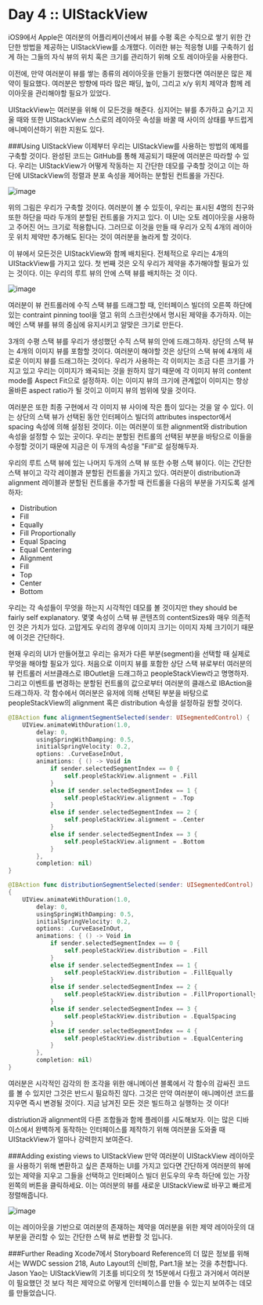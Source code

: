 # Day 4 :: UIStackView
iOS9에서 Apple은 여러분의 어플리케이션에서 뷰를 수평 혹은 수직으로 쌓기 위한 간단한 방법을 제공하는 UIStackView를 소개했다. 이러한 뷰는 적응형 UI를 구축하기 쉽게 하는 그들의 자식 뷰의 위치 혹은 크기를 관리하기 위해 오토 레이아웃을 사용한다.

이전에, 만약 여러분이 뷰를 쌓는 종류의 레이아웃을 만들기 원했다면 여러분은 많은 제약이 필요했다. 여러분은 방향에 따라 많은 패딩, 높이, 그리고 x/y 위치 제약과 함께 레이아웃을 관리해야할 필요가 있었다.

UIStackView는 여러분을 위해 이 모든것을 해준다. 심지어는 뷰를 추가하고 숨기고 지울 때와 또한 UIStackView 스스로의 레이아웃 속성을 바꿀 때 사이의 상태를 부드럽게 애니메이션하기 위한  지원도 있다.

###Using UIStackView
이제부터 우리는 UIStackView를 사용하는 방법의 예제를 구축할 것이다. 완성된 코드는 GitHub를 통해 제공되기 때문에 여러분은 따라할 수 있다. 우리는 UIStackView가 어떻게 작동하는 지 간단한 데모를 구축할 것이고 이는 하단에 UIStackView의 정렬과 분포 속성을 제어하는 분할된 컨트롤을 가진다.

![image](images/4-1.png)

위의 그림은 우리가 구축할 것이다. 여러분이 볼 수 있듯이, 우리는 표시된 4명의 친구와 또한 하단을 따라 두개의 분할된 컨트롤을 가지고 있다. 이 UI는 오토 레이아웃을 사용하고 주어진 어느 크기로 적용합니다. 그러므로 이것을 만들 때 우리가 오직 4개의 레이아웃 위치 제약만 추가해도 된다는 것이 여러분을 놀라게 할 것이다.

이 뷰에서 모든것은 UIStackView와 함께 배치된다. 전체적으로 우리는 4개의 UIStackView를 가지고 있다. 첫 번째 것은 오직 우리가 제약을 추가해야할 필요가 있는 것이다. 이는 우리의 루트 뷰의 안에 스택 뷰를 배치하는 것 이다.

![image](images/4-2.png)

여러분이 뷰 컨트롤러에 수직 스택 뷰를 드래그할 때, 인터페이스 빌더의 오른쪽 하단에 있는 contraint pinning tool을 열고 위의 스크린샷에서 명시된 제약을  추가하자. 이는 메인 스택 뷰를 뷰의 중심에 유지시키고 알맞은 크기로 만든다.

3개의 수평 스택 뷰를 우리가 생성했던 수직 스택 뷰의 안에 드래그하자. 상단의 스택 뷰는 4개의 이미지 뷰를 포함할 것이다. 여러분이 해야할 것은 상단의 스택 뷰에 4개의 새로운 이미지 뷰를 드래그하는 것이다. 우리가 사용하는 각 이미지는 조금 다른 크기를 가지고 있고 우리는 이미지가 왜곡되는 것을 원하지 않기 때문에 각 이미지 뷰의 content mode를 Aspect Fit으로 설정하자. 이는 이미지 뷰의 크기에 관계없이 이미지는 항상 올바른 aspect ratio가 될 것이고 이미지 뷰의 범위에 맞을 것이다.

여러분은 또한 최종 구현에서 각 이미지 뷰 사이에 작은 틈이 있다는 것을 알 수 있다. 이는 상단의 스택 뷰가 선택된 동안 인터페이스 빌더의 attributes inspector에서 spacing 속성에 의해 설정된 것이다. 이는 여러분이 또한 alignment와 distribution 속성을 설정할 수 있는 곳이다. 우리는 분할된 컨트롤의 선택된 부분을 바탕으로 이들을 수정할 것이기 때문에 지금은 이 두개의 속성을 "Fill"로 설정해두자.

우리의 루트 스택 뷰에 있는 나머지 두개의 스택 뷰 또한 수평 스택 뷰이다. 이는 간단한 스택 뷰이고 각각 레이블과 분할된 컨트롤을 가지고 있다. 여러분이 distribution과 alignment 레이블과 분할된 컨트롤을 추가할 때 컨트롤을 다음의 부분을 가지도록 설계하자:

* Distribution
* Fill
* Equally
* Fill Proportionally
* Equal Spacing
* Equal Centering
* Alignment
* Fill
* Top
* Center
* Bottom

우리는 각 속성들이 무엇을 하는지 시각적인 데모를 볼 것이지만 they should be fairly self explanatory. 몇몇 속성이 스택 뷰 콘텐츠의 contentSizes와 매우 의존적인 것은 가치가 있다. 고맙게도 우리의 경우에 이미지 크기는 이미지 자체 크기이기 때문에 이것은 간단하다.

현재 우리의 UI가 만들어졌고 우리는 유저가 다른 부분(segment)을 선택할 때 실제로 무엇을 해야할 필요가 있다. 처음으로 이미지 뷰를 포함한 상단 스택 뷰로부터 여러분의 뷰 컨트롤러 서브클래스로 IBOutlet을 드래그하고 peopleStackView라고 명명하자. 그리고 이벤트를 변경하는 분할된 컨트롤의 값으로부터 여러분의 클래스로 IBAction을 드래그하자. 각 함수에서 여러분은 유저에 의해 선택된 부분을 바탕으로 peopleStackView의 alignment 혹은 distribution 속성을 설정하길 원할 것이다.

```swift
@IBAction func alignmentSegmentSelected(sender: UISegmentedControl) {	UIView.animateWithDuration(1.0,		delay: 0,		usingSpringWithDamping: 0.5,		initialSpringVelocity: 0.2,		options: .CurveEaseInOut,		animations: { () -> Void in			if sender.selectedSegmentIndex == 0 {				self.peopleStackView.alignment = .Fill			}			else if sender.selectedSegmentIndex == 1 {				self.peopleStackView.alignment = .Top			}			else if sender.selectedSegmentIndex == 2 {				self.peopleStackView.alignment = .Center			}			else if sender.selectedSegmentIndex == 3 {				self.peopleStackView.alignment = .Bottom			}
		},		completion: nil)
}
@IBAction func distributionSegmentSelected(sender: UISegmentedControl){	UIView.animateWithDuration(1.0,		delay: 0,		usingSpringWithDamping: 0.5,		initialSpringVelocity: 0.2,		options: .CurveEaseInOut,		animations: { () -> Void in			if sender.selectedSegmentIndex == 0 {				self.peopleStackView.distribution = .Fill			}			else if sender.selectedSegmentIndex == 1 {				self.peopleStackView.distribution = .FillEqually			}			else if sender.selectedSegmentIndex == 2 {
				self.peopleStackView.distribution = .FillProportionally			}			else if sender.selectedSegmentIndex == 3 {				self.peopleStackView.distribution = .EqualSpacing			}			else if sender.selectedSegmentIndex == 4 {				self.peopleStackView.distribution = .EqualCentering
			} 
		},		completion: nil)}
```

여러분은 시각적인 감각의 한 조각을 위한 애니메이션 블록에서 각 함수의 감싸진 코드를 볼 수 있지만 그것은 반드시 필요하진 않다. 그것은 만약 여러분이 애니메이션 코드를 지우면 즉시 변경될 것이다. 지금 남겨진 모든 것은 빌드하고 실행하는 것 이다!

distriution과 alignment의 다른 조합들과 함께 플레이를 시도해보자. 이는 많은 디바이스에서 완벽하게 동작하는 인터페이스를 제작하기 위해 여러분을 도와줄 때 UIStackView가 얼마나 강력한지 보여준다.
###Adding existing views to UIStackView
만약 여러분이 UIStackView 레이아웃을 사용하기 위해 변환하고 싶은 존재하는 UI를 가지고 있다면 간단하게 여러분의 뷰에 있는 제약을 지우고 그들을 선택하고 인터페이스 빌더 윈도우의 우측 하단에 있는 가장 왼쪽의 버튼을 클릭하세요. 이는 여러분의 뷰를 새로운 UIStackView로 바꾸고 빠르게 정렬해줍니다.

![image](images/4-3.png)이는 레이아웃을 기반으로 여러분의 존재하는 제약을 여러분을 위한 제약 레이아웃의 대부분을 관리할 수 있는 간단한 스택 뷰로 변환할 것 입니다.###Further Reading
Xcode7에서 Storyboard Reference의 더 많은 정보를 위해서는 WWDC session 218, Auto Layout의 신비함, Part.1을 보는 것을 추천합니다. Jason Yao는 UIStackView의 기초를 비디오의 첫 15분에서 다뤘고 과거에서 여러분이 필요했던 것 보다 적은 제약으로 어떻게 인터페이스를 만들 수 있는지 보여주는 데모를 만들었습니다.